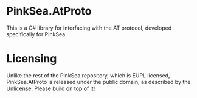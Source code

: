# PinkSea.AtProto

This is a C# library for interfacing with the AT protocol, developed specifically for PinkSea.

# Licensing

Unlike the rest of the PinkSea repository, which is EUPL licensed, PinkSea.AtProto is released under the public domain, as described by the Unlicense. Please build on top of it!